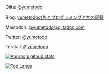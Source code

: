 Qiita: [@yumetodo](https://qiita.com/yumetodo)

Blog: [yumetodoの旅とプログラミングとかの記録](https://yumetodo.hateblo.jp/)

Mastodon: [@yumetodo@qiitadon.com](https://qiitadon.com/@yumetodo)

Twitter: [@yumetodo](https://twitter.com/yumetodo)

Teratail: [@yumetodo](https://teratail.com/users/yumetodo)

[![Anurag's github stats](https://github-readme-stats.vercel.app/api?username=yumetodo&show_icons=true)](https://github.com/anuraghazra/github-readme-stats)

[![Top Langs](https://github-readme-stats.vercel.app/api/top-langs/?username=yumetodo&layout=compact)](https://github.com/anuraghazra/github-readme-stats)
